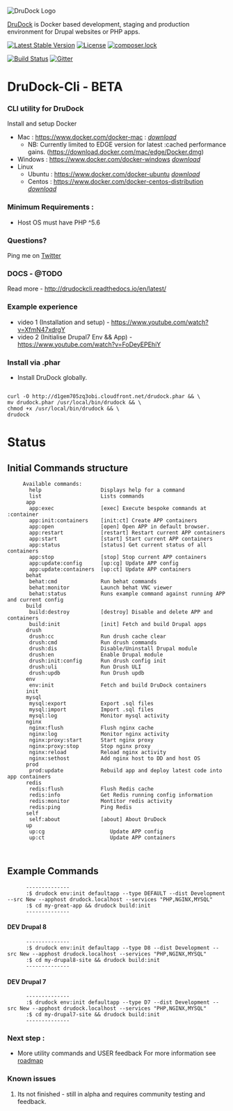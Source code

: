 ![DruDock Logo](https://s3.eu-west-2.amazonaws.com/drudock/DruDockLogo.jpg)

[DruDock](https://www.4alldigital.io/drudock) is Docker based development, staging and production environment for Drupal websites or PHP apps.

[![Latest Stable Version](https://poser.pugx.org/drudock/cli/v/stable)](https://packagist.org/packages/drudock/cli)
[![License](https://poser.pugx.org/drudock/cli/license)](https://packagist.org/packages/drudock/cli)
[![composer.lock](https://poser.pugx.org/drudock/cli/composerlock)](https://packagist.org/packages/drudock/cli)

[![Build Status](https://travis-ci.org/4AllDigital/DruDockCli.svg?branch=master)](https://travis-ci.org/4AllDigital/DruDockCli)
[![Gitter](https://badges.gitter.im/Join%20Chat.svg)](https://gitter.im/DruDockCli/Lobby?utm_source=badge&utm_medium=badge&utm_campaign=pr-badge)


# DruDock-Cli - BETA
### CLI utility for DruDock

Install and setup Docker
  
- Mac : https://www.docker.com/docker-mac : 
[_download_](https://store.docker.com/editions/community/docker-ce-desktop-mac)
  - NB: Currently limited to EDGE version for latest :cached performance gains. (https://download.docker.com/mac/edge/Docker.dmg)
- Windows : https://www.docker.com/docker-windows
[_download_](https://store.docker.com/editions/community/docker-ce-desktop-windows)
- Linux
  - Ubuntu : https://www.docker.com/docker-ubuntu
  [_download_](https://store.docker.com/editions/community/docker-ce-server-ubuntu)
  - Centos : https://www.docker.com/docker-centos-distribution
  [_download_](https://store.docker.com/editions/community/docker-ce-server-centos)
   
### Minimum Requirements : 
- Host OS must have PHP ^5.6

### Questions?
  Ping me on [Twitter](http://twitter.com/@4alldigital)
  
### DOCS - @TODO
  Read more - http://drudockcli.readthedocs.io/en/latest/
  
### Example experience
   - video 1 (Installation and setup) - https://www.youtube.com/watch?v=XfmN47xdrgY
   - video 2 (Initialise Drupal7 Env && App) - https://www.youtube.com/watch?v=FoDeyEPEhiY
   
### Install via .phar
  - Install DruDock globally.
  
  ``` 
  
  curl -O http://d1gem705zq3obi.cloudfront.net/drudock.phar && \
  mv drudock.phar /usr/local/bin/drudock && \
  chmod +x /usr/local/bin/drudock && \
  drudock
  
  ```

# Status
## Initial Commands structure
```
     Available commands:
       help                   Displays help for a command
       list                   Lists commands
      app
       app:exec               [exec] Execute bespoke commands at :container
       app:init:containers    [init:ct] Create APP containers
       app:open               [open] Open APP in default browser.
       app:restart            [restart] Restart current APP containers
       app:start              [start] Start current APP containers
       app:status             [status] Get current status of all containers
       app:stop               [stop] Stop current APP containers
       app:update:config      [up:cg] Update APP config
       app:update:containers  [up:ct] Update APP containers
      behat
       behat:cmd              Run behat commands
       behat:monitor          Launch behat VNC viewer
       behat:status           Runs example command against running APP and current config
      build
       build:destroy          [destroy] Disable and delete APP and containers
       build:init             [init] Fetch and build Drupal apps
      drush
       drush:cc               Run drush cache clear 
       drush:cmd              Run drush commands 
       drush:dis              Disable/Uninstall Drupal module
       drush:en               Enable Drupal module
       drush:init:config      Run drush config init
       drush:uli              Run Drush ULI
       drush:updb             Run Drush updb
      env
       env:init               Fetch and build DruDock containers
      init
      mysql
       mysql:export           Export .sql files
       mysql:import           Import .sql files
       mysql:log              Monitor mysql activity
      nginx
       nginx:flush            Flush nginx cache
       nginx:log              Monitor nginx activity
       nginx:proxy:start      Start nginx proxy
       nginx:proxy:stop       Stop nginx proxy
       nginx:reload           Reload nginx activity
       nginx:sethost          Add nginx host to DD and host OS
      prod
       prod:update            Rebuild app and deploy latest code into app containers
      redis
       redis:flush            Flush Redis cache
       redis:info             Get Redis running config information
       redis:monitor          Montitor redis activity
       redis:ping             Ping Redis
      self
       self:about             [about] About DruDock
      up
       up:cg                     Update APP config
       up:ct                     Update APP containers

       
```

## Example Commands
```
      --------------
      :$ drudock env:init defaultapp --type DEFAULT --dist Development --src New --apphost drudock.localhost --services "PHP,NGINX,MYSQL"
      :$ cd my-great-app && drudock build:init
      --------------
```    
#### DEV Drupal 8  
```
      --------------
      :$ drudock env:init defaultapp --type D8 --dist Development --src New --apphost drudock.localhost --services "PHP,NGINX,MYSQL"
      :$ cd my-drupal8-site && drudock build:init
      --------------
```   
#### DEV Drupal 7
```
      --------------
      :$ drudock env:init defaultapp --type D7 --dist Development --src New --apphost drudock.localhost --services "PHP,NGINX,MYSQL"
      :$ cd my-drupal7-site && drudock build:init
      --------------
```

### Next step :

 - More utility commands and USER feedback
For more information see [roadmap](https://github.com/4AllDigital/DruDockCli/blob/master/roadmap.md)

### Known issues

1. Its not finished - still in alpha and requires community testing and feedback.
